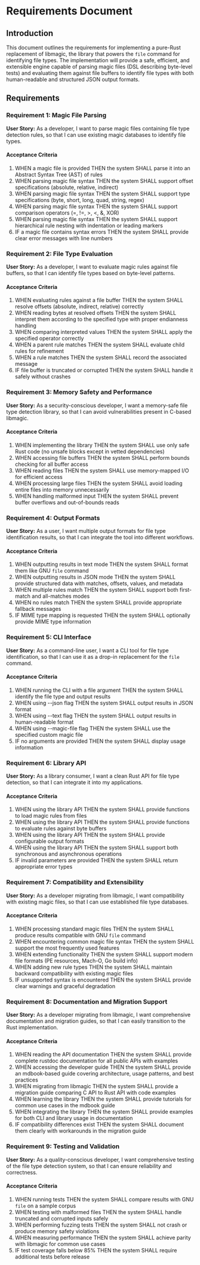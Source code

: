 # Requirements Document

## Introduction

This document outlines the requirements for implementing a pure-Rust replacement of libmagic, the library that powers the `file` command for identifying file types. The implementation will provide a safe, efficient, and extensible engine capable of parsing magic files (DSL describing byte-level tests) and evaluating them against file buffers to identify file types with both human-readable and structured JSON output formats.

## Requirements

### Requirement 1: Magic File Parsing

**User Story:** As a developer, I want to parse magic files containing file type detection rules, so that I can use existing magic databases to identify file types.

#### Acceptance Criteria

1. WHEN a magic file is provided THEN the system SHALL parse it into an Abstract Syntax Tree (AST) of rules
2. WHEN parsing magic file syntax THEN the system SHALL support offset specifications (absolute, relative, indirect)
3. WHEN parsing magic file syntax THEN the system SHALL support type specifications (byte, short, long, quad, string, regex)
4. WHEN parsing magic file syntax THEN the system SHALL support comparison operators (=, !=, >, <, &, XOR)
5. WHEN parsing magic file syntax THEN the system SHALL support hierarchical rule nesting with indentation or leading markers
6. IF a magic file contains syntax errors THEN the system SHALL provide clear error messages with line numbers

### Requirement 2: File Type Evaluation

**User Story:** As a developer, I want to evaluate magic rules against file buffers, so that I can identify file types based on byte-level patterns.

#### Acceptance Criteria

1. WHEN evaluating rules against a file buffer THEN the system SHALL resolve offsets (absolute, indirect, relative) correctly
2. WHEN reading bytes at resolved offsets THEN the system SHALL interpret them according to the specified type with proper endianness handling
3. WHEN comparing interpreted values THEN the system SHALL apply the specified operator correctly
4. WHEN a parent rule matches THEN the system SHALL evaluate child rules for refinement
5. WHEN a rule matches THEN the system SHALL record the associated message
6. IF file buffer is truncated or corrupted THEN the system SHALL handle it safely without crashes

### Requirement 3: Memory Safety and Performance

**User Story:** As a security-conscious developer, I want a memory-safe file type detection library, so that I can avoid vulnerabilities present in C-based libmagic.

#### Acceptance Criteria

1. WHEN implementing the library THEN the system SHALL use only safe Rust code (no unsafe blocks except in vetted dependencies)
2. WHEN accessing file buffers THEN the system SHALL perform bounds checking for all buffer access
3. WHEN reading files THEN the system SHALL use memory-mapped I/O for efficient access
4. WHEN processing large files THEN the system SHALL avoid loading entire files into memory unnecessarily
5. WHEN handling malformed input THEN the system SHALL prevent buffer overflows and out-of-bounds reads

### Requirement 4: Output Formats

**User Story:** As a user, I want multiple output formats for file type identification results, so that I can integrate the tool into different workflows.

#### Acceptance Criteria

1. WHEN outputting results in text mode THEN the system SHALL format them like GNU `file` command
2. WHEN outputting results in JSON mode THEN the system SHALL provide structured data with matches, offsets, values, and metadata
3. WHEN multiple rules match THEN the system SHALL support both first-match and all-matches modes
4. WHEN no rules match THEN the system SHALL provide appropriate fallback messages
5. IF MIME type mapping is requested THEN the system SHALL optionally provide MIME type information

### Requirement 5: CLI Interface

**User Story:** As a command-line user, I want a CLI tool for file type identification, so that I can use it as a drop-in replacement for the `file` command.

#### Acceptance Criteria

1. WHEN running the CLI with a file argument THEN the system SHALL identify the file type and output results
2. WHEN using --json flag THEN the system SHALL output results in JSON format
3. WHEN using --text flag THEN the system SHALL output results in human-readable format
4. WHEN using --magic-file flag THEN the system SHALL use the specified custom magic file
5. IF no arguments are provided THEN the system SHALL display usage information

### Requirement 6: Library API

**User Story:** As a library consumer, I want a clean Rust API for file type detection, so that I can integrate it into my applications.

#### Acceptance Criteria

1. WHEN using the library API THEN the system SHALL provide functions to load magic rules from files
2. WHEN using the library API THEN the system SHALL provide functions to evaluate rules against byte buffers
3. WHEN using the library API THEN the system SHALL provide configurable output formats
4. WHEN using the library API THEN the system SHALL support both synchronous and asynchronous operations
5. IF invalid parameters are provided THEN the system SHALL return appropriate error types

### Requirement 7: Compatibility and Extensibility

**User Story:** As a developer migrating from libmagic, I want compatibility with existing magic files, so that I can use established file type databases.

#### Acceptance Criteria

1. WHEN processing standard magic files THEN the system SHALL produce results compatible with GNU `file` command
2. WHEN encountering common magic file syntax THEN the system SHALL support the most frequently used features
3. WHEN extending functionality THEN the system SHALL support modern file formats (PE resources, Mach-O, Go build info)
4. WHEN adding new rule types THEN the system SHALL maintain backward compatibility with existing magic files
5. IF unsupported syntax is encountered THEN the system SHALL provide clear warnings and graceful degradation

### Requirement 8: Documentation and Migration Support

**User Story:** As a developer migrating from libmagic, I want comprehensive documentation and migration guides, so that I can easily transition to the Rust implementation.

#### Acceptance Criteria

1. WHEN reading the API documentation THEN the system SHALL provide complete rustdoc documentation for all public APIs with examples
2. WHEN accessing the developer guide THEN the system SHALL provide an mdbook-based guide covering architecture, usage patterns, and best practices
3. WHEN migrating from libmagic THEN the system SHALL provide a migration guide comparing C API to Rust API with code examples
4. WHEN learning the library THEN the system SHALL provide tutorials for common use cases in the mdbook guide
5. WHEN integrating the library THEN the system SHALL provide examples for both CLI and library usage in documentation
6. IF compatibility differences exist THEN the system SHALL document them clearly with workarounds in the migration guide

### Requirement 9: Testing and Validation

**User Story:** As a quality-conscious developer, I want comprehensive testing of the file type detection system, so that I can ensure reliability and correctness.

#### Acceptance Criteria

1. WHEN running tests THEN the system SHALL compare results with GNU `file` on a sample corpus
2. WHEN testing with malformed files THEN the system SHALL handle truncated and corrupted inputs safely
3. WHEN performing fuzzing tests THEN the system SHALL not crash or produce memory safety violations
4. WHEN measuring performance THEN the system SHALL achieve parity with libmagic for common use cases
5. IF test coverage falls below 85% THEN the system SHALL require additional tests before release
